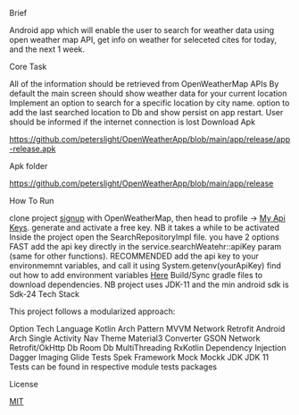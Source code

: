 Brief

Android app which will enable the user to search for weather data using open weather map API, get info on weather for seleceted cites for today, and the next 1 week.

Core Task

All of the information should be retrieved from OpenWeatherMap APIs
By default the main screen should show weather data for your current location 
Implement an option to search for a specific location by city name.
option to add the last searched location to Db and show persist on app restart.
User should be informed if the internet connection is lost
Download Apk

https://github.com/peterslight/OpenWeatherApp/blob/main/app/release/app-release.apk

Apk folder

https://github.com/peterslight/OpenWeatherApp/blob/main/app/release

How To Run

clone project
[signup](https://home.openweathermap.org/users/sign_in) with OpenWeatherMap, then head to profile -> [My Api Keys](https://home.openweathermap.org/api_keys).
generate and activate a free key. NB it takes a while to be activated
Inside the project open the SearchRepositoryImpl file. you have 2 options
FAST add the api key directly in the service.searchWeatehr::apiKey param (same for other functions).
RECOMMENDED add the api key to your environmemnt variables, and call it using System.getenv(yourApiKey) find out how to add environment variables [Here](https://chlee.co/how-to-setup-environment-variables-for-windows-mac-and-linux/)
Build/Sync gradle files to download dependencies. NB project uses JDK-11 and the min android sdk is Sdk-24
Tech Stack

This project follows a modularized approach:

Option	Tech
Language	Kotlin
Arch Pattern	MVVM
Network	Retrofit
Android Arch	Single Activity Nav
Theme	Material3
Converter	GSON
Network	Retrofit/OkHttp
Db	Room Db
MultiThreading	RxKotlin
Dependency Injection	Dagger
Imaging	Glide
Tests	Spek Framework
Mock	Mockk
JDK	JDK 11
Tests can be found in respective module tests packages

License

[MIT](https://choosealicense.com/licenses/mit/)
